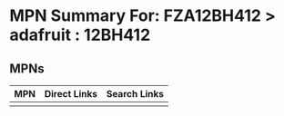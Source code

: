 



# MPN Summary For: FZA12BH412 > adafruit : 12BH412

## MPNs
  

|MPN|Direct Links|Search Links|
| :--- | :--- | :--- |
||||
